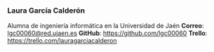 

### Laura García Calderón

Alumna de ingeniería informática en la Universidad de Jaén
**Correo**: lgc00060@red.ujaen.es
**GitHub**: https://github.com/lgc00060
 **Trello**: https://trello.com/lauragarciacalderon
